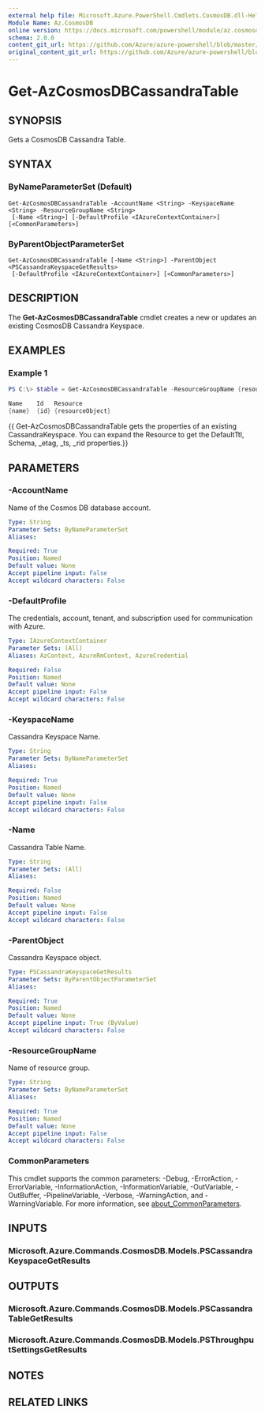 ```yaml
---
external help file: Microsoft.Azure.PowerShell.Cmdlets.CosmosDB.dll-Help.xml
Module Name: Az.CosmosDB
online version: https://docs.microsoft.com/powershell/module/az.cosmosdb/get-azcosmosdbcassandratable
schema: 2.0.0
content_git_url: https://github.com/Azure/azure-powershell/blob/master/src/CosmosDB/CosmosDB/help/Get-AzCosmosDBCassandraTable.md
original_content_git_url: https://github.com/Azure/azure-powershell/blob/master/src/CosmosDB/CosmosDB/help/Get-AzCosmosDBCassandraTable.md
---
```


# Get-AzCosmosDBCassandraTable

## SYNOPSIS
Gets a CosmosDB Cassandra Table.

## SYNTAX

### ByNameParameterSet (Default)
```
Get-AzCosmosDBCassandraTable -AccountName <String> -KeyspaceName <String> -ResourceGroupName <String>
 [-Name <String>] [-DefaultProfile <IAzureContextContainer>] [<CommonParameters>]
```

### ByParentObjectParameterSet
```
Get-AzCosmosDBCassandraTable [-Name <String>] -ParentObject <PSCassandraKeyspaceGetResults>
 [-DefaultProfile <IAzureContextContainer>] [<CommonParameters>]
```

## DESCRIPTION
The **Get-AzCosmosDBCassandraTable** cmdlet creates a new or updates an existing CosmosDB Cassandra Keyspace.

## EXAMPLES

### Example 1
```powershell
PS C:\> $table = Get-AzCosmosDBCassandraTable -ResourceGroupName {resourceGroupName} -AccountName {accountName} -Keyspace {keyspaceName} -Name {name}

Name    Id   Resource
{name}  {id} {resourceObject}
```

{{ Get-AzCosmosDBCassandraTable gets the properties of an existing CassandraKeyspace. You can expand the Resource to get the DefaultTtl, Schema, _etag, _ts, _rid properties.}}

## PARAMETERS

### -AccountName
Name of the Cosmos DB database account.

```yaml
Type: String
Parameter Sets: ByNameParameterSet
Aliases:

Required: True
Position: Named
Default value: None
Accept pipeline input: False
Accept wildcard characters: False
```

### -DefaultProfile
The credentials, account, tenant, and subscription used for communication with Azure.

```yaml
Type: IAzureContextContainer
Parameter Sets: (All)
Aliases: AzContext, AzureRmContext, AzureCredential

Required: False
Position: Named
Default value: None
Accept pipeline input: False
Accept wildcard characters: False
```

### -KeyspaceName
Cassandra Keyspace Name.

```yaml
Type: String
Parameter Sets: ByNameParameterSet
Aliases:

Required: True
Position: Named
Default value: None
Accept pipeline input: False
Accept wildcard characters: False
```

### -Name
Cassandra Table Name.

```yaml
Type: String
Parameter Sets: (All)
Aliases:

Required: False
Position: Named
Default value: None
Accept pipeline input: False
Accept wildcard characters: False
```

### -ParentObject
Cassandra Keyspace object.

```yaml
Type: PSCassandraKeyspaceGetResults
Parameter Sets: ByParentObjectParameterSet
Aliases:

Required: True
Position: Named
Default value: None
Accept pipeline input: True (ByValue)
Accept wildcard characters: False
```

### -ResourceGroupName
Name of resource group.

```yaml
Type: String
Parameter Sets: ByNameParameterSet
Aliases:

Required: True
Position: Named
Default value: None
Accept pipeline input: False
Accept wildcard characters: False
```

### CommonParameters
This cmdlet supports the common parameters: -Debug, -ErrorAction, -ErrorVariable, -InformationAction, -InformationVariable, -OutVariable, -OutBuffer, -PipelineVariable, -Verbose, -WarningAction, and -WarningVariable. For more information, see [about_CommonParameters](http://go.microsoft.com/fwlink/?LinkID=113216).

## INPUTS

### Microsoft.Azure.Commands.CosmosDB.Models.PSCassandraKeyspaceGetResults

## OUTPUTS

### Microsoft.Azure.Commands.CosmosDB.Models.PSCassandraTableGetResults

### Microsoft.Azure.Commands.CosmosDB.Models.PSThroughputSettingsGetResults

## NOTES

## RELATED LINKS
